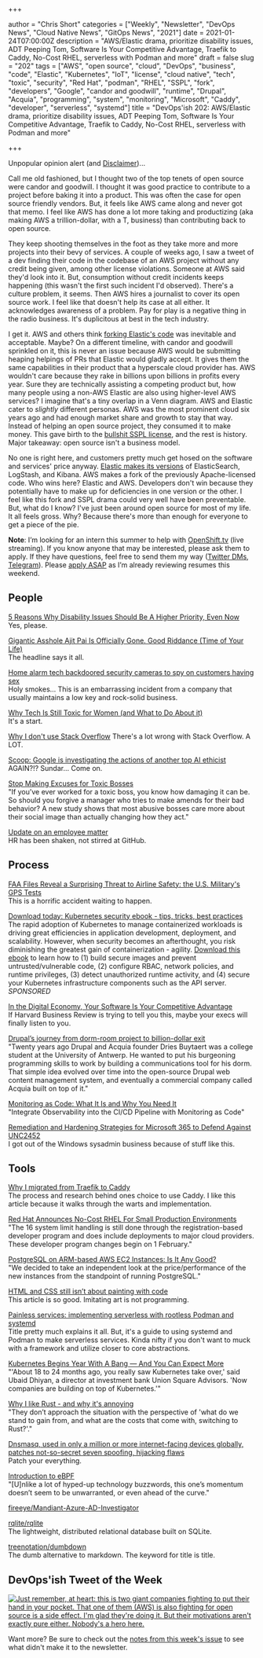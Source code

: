 +++

author = "Chris Short"
categories = ["Weekly", "Newsletter", "DevOps News", "Cloud Native News", "GitOps News", "2021"]
date = 2021-01-24T07:00:00Z
description = "AWS/Elastic drama, prioritize disability issues, ADT Peeping Tom, Software Is Your Competitive Advantage, Traefik to Caddy, No-Cost RHEL, serverless with Podman and more"
draft = false
slug = "202"
tags = ["AWS", "open source", "cloud", "DevOps", "business", "code", "Elastic", "Kubernetes", "IoT", "license", "cloud native", "tech", "toxic", "security", "Red Hat", "podman", "RHEL", "SSPL", "fork", "developers", "Google", "candor and goodwill", "runtime", "Drupal", "Acquia", "programming", "system", "monitoring", "Microsoft", "Caddy", "developer", "serverless", "systemd"]
title = "DevOps'ish 202: AWS/Elastic drama, prioritize disability issues, ADT Peeping Tom, Software Is Your Competitive Advantage, Traefik to Caddy, No-Cost RHEL, serverless with Podman and more"

+++

Unpopular opinion alert (and [Disclaimer](https://devopsish.com/terms/#disclaimer))...

Call me old fashioned, but I thought two of the top tenets of open source were candor and goodwill. I thought it was good practice to contribute to a project before baking it into a product. This was often the case for open source friendly vendors. But, it feels like AWS came along and never got that memo. I feel like AWS has done a lot more taking and productizing (aka making AWS a trillion-dollar, with a T, business) than contributing back to open source.

They keep shooting themselves in the foot as they take more and more projects into their bevy of services. A couple of weeks ago, I saw a tweet of a dev finding their code in the codebase of an AWS project without any credit being given, among other license violations. Someone at AWS said they'd look into it. But, consumption without credit incidents keeps happening (this wasn't the first such incident I'd observed). There's a culture problem, it seems. Then AWS hires a journalist to cover its open source work. I feel like that doesn't help its case at all either. It acknowledges awareness of a problem. Pay for play is a negative thing in the radio business. It's duplicitous at best in the tech industry.

I get it. AWS and others think [forking Elastic's code](https://aws.amazon.com/blogs/opensource/stepping-up-for-a-truly-open-source-elasticsearch/) was inevitable and acceptable. Maybe? On a different timeline, with candor and goodwill sprinkled on it, this is never an issue because AWS would be submitting heaping helpings of PRs that Elastic would gladly accept. It gives them the same capabilities in their product that a hyperscale cloud provider has. AWS wouldn't care because they rake in billions upon billions in profits every year. Sure they are technically assisting a competing product but, how many people using a non-AWS Elastic are also using higher-level AWS services? I imagine that's a tiny overlap in a Venn diagram. AWS and Elastic cater to *slightly* different personas. AWS was the most prominent cloud six years ago and had enough market share and growth to stay that way. Instead of helping an open source project, they consumed it to make money. This gave birth to the [bullshit SSPL license](https://opensource.org/node/1099), and the rest is history. Major takeaway: open source isn't a business model.

No one is right here, and customers pretty much get hosed on the software and services' price anyway. [Elastic makes its versions](https://www.elastic.co/blog/licensing-change) of ElasticSearch, LogStash, and Kibana. AWS makes a fork of the previously Apache-licensed code. Who wins here? Elastic and AWS. Developers don't win because they potentially have to make up for deficiencies in one version or the other. I feel like this fork and SSPL drama could very well have been preventable. But, what do I know? I've just been around open source for most of my life. It all feels gross. Why? Because there's more than enough for everyone to get a piece of the pie.

**Note**: I’m looking for an intern this summer to help with [OpenShift.tv](https://OpenShift.tv?utm_source=newsletter&utm_medium=devopsish&utm_campaign=202) (live streaming). If you know anyone that may be interested, please ask them to apply. If they have questions, feel free to send them my way ([Twitter DMs](https://twitter.com/ChrisShort), [Telegram](https://t.me/ChrisShort)). Please [apply ASAP](https://us-redhat.icims.com/jobs/83032/openshift.tv-associate-producer-internship/job?utm_source=newsletter&utm_medium=devopsish&utm_campaign=202) as I’m already reviewing resumes this weekend.

## People

[5 Reasons Why Disability Issues Should Be A Higher Priority, Even Now](https://www.forbes.com/sites/andrewpulrang/2021/01/11/5-reasons-why-disability-issues-should-be-a-higher-priority-even-now/?sh=4051337342f8)  
Yes, please.

[Gigantic Asshole Ajit Pai Is Officially Gone. Good Riddance (Time of Your Life)](https://www.vice.com/en/article/bvxpja/gigantic-asshole-ajit-pai-is-officially-gone-good-riddance-time-of-your-life)  
The headline says it all.

[Home alarm tech backdoored security cameras to spy on customers having sex](https://arstechnica.com/information-technology/2021/01/home-alarm-tech-backdoored-security-cameras-to-spy-on-customers-having-sex/)  
Holy smokes... This is an embarrassing incident from a company that usually maintains a low key and rock-solid business.

[Why Tech Is Still Toxic for Women (and What to Do About it)](https://thenewstack.io/why-tech-is-still-toxic-for-women-and-what-to-do-about-it/)  
It's a start.

[Why I don't use Stack Overflow‍](https://dev.to/facundocorradini/why-i-don-t-use-stack-overflow-1f0l)
There's a lot wrong with Stack Overflow. A LOT.

[Scoop: Google is investigating the actions of another top AI ethicist](https://www.axios.com/scoop-google-is-investigating-the-actions-of-another-top-ai-ethicist-50030739-ea3d-4ea2-b452-c228b4fc9773.html)  
AGAIN?!? Sundar... Come on.

[Stop Making Excuses for Toxic Bosses](https://hbr.org/2021/01/stop-making-excuses-for-toxic-bosses)  
"If you’ve ever worked for a toxic boss, you know how damaging it can be. So should you forgive a manager who tries to make amends for their bad behavior? A new study shows that most abusive bosses care more about their social image than actually changing how they act."

[Update on an employee matter](https://github.blog/2021-01-17-update-on-an-employee-matter/)  
HR has been shaken, not stirred at GitHub.

## Process

[FAA Files Reveal a Surprising Threat to Airline Safety: the U.S. Military's GPS Tests](https://spectrum.ieee.org/aerospace/aviation/faa-files-reveal-a-surprising-threat-to-airline-safety-the-us-militarys-gps-tests)  
This is a horrific accident waiting to happen.

[Download today: Kubernetes security ebook - tips, tricks, best practices](https://security.stackrox.com/kubernetes-security-ebook-tips-tricks-best-practices.html?Source=DevOpsIsh&LSource=DevOpsIsh)  
The rapid adoption of Kubernetes to manage containerized workloads is driving great efficiencies in application development, deployment, and scalability. However, when security becomes an afterthought, you risk diminishing the greatest gain of containerization - agility. [Download this ebook](https://security.stackrox.com/kubernetes-security-ebook-tips-tricks-best-practices.html?Source=DevOpsIsh&LSource=DevOpsIsh) to learn how to (1) build secure images and prevent untrusted/vulnerable code, (2) configure RBAC, network policies, and runtime privileges, (3) detect unauthorized runtime activity, and (4) secure your Kubernetes infrastructure components such as the API server. *SPONSORED*

[In the Digital Economy, Your Software Is Your Competitive Advantage](https://hbr.org/2021/01/in-the-digital-economy-your-software-is-your-competitive-advantage)  
If Harvard Business Review is trying to tell you this, maybe your execs will finally listen to you.

[Drupal’s journey from dorm-room project to billion-dollar exit](https://techcrunch.com/2021/01/22/drupals-journey-from-dorm-room-project-to-billion-dollar-exit/)  
"Twenty years ago Drupal and Acquia founder Dries Buytaert was a college student at the University of Antwerp. He wanted to put his burgeoning programming skills to work by building a communications tool for his dorm. That simple idea evolved over time into the open-source Drupal web content management system, and eventually a commercial company called Acquia built on top of it."

[Monitoring as Code: What It Is and Why You Need It](https://thenewstack.io/monitoring-as-code-what-it-is-and-why-you-need-it/)  
"Integrate Observability into the CI/CD Pipeline with Monitoring as Code"

[Remediation and Hardening Strategies for Microsoft 365 to Defend Against UNC2452](https://www.fireeye.com/blog/threat-research/2021/01/remediation-and-hardening-strategies-for-microsoft-365-to-defend-against-unc2452.html)  
I got out of the Windows sysadmin business because of stuff like this.

## Tools

[Why I migrated from Traefik to Caddy](https://p1ngouin.com/posts/why-i-migrated-from-traefik-to-caddy)  
The process and research behind ones choice to use Caddy. I like this article because it walks through the warts and implementation.

[Red Hat Announces No-Cost RHEL For Small Production Environments](https://www.phoronix.com/scan.php?page=news_item&px=Red-Hat-RHEL-No-Cost-16-Systems)  
"The 16 system limit handling is still done through the registration-based developer program and does include deployments to major cloud providers. These developer program changes begin on 1 February."

[PostgreSQL on ARM-based AWS EC2 Instances: Is It Any Good?](https://www.percona.com/blog/2021/01/22/postgresql-on-arm-based-aws-ec2-instances-is-it-any-good/)  
"We decided to take an independent look at the price/performance of the new instances from the standpoint of running PostgreSQL."

[HTML and CSS still isn’t about painting with code](https://christianheilmann.com/2021/01/21/teaching-html-and-css/)  
This article is so good. Imitating art is not programming.

[Painless services: implementing serverless with rootless Podman and systemd](https://www.redhat.com/en/blog/painless-services-implementing-serverless-rootless-podman-and-systemd)  
Title pretty much explains it all. But, it's a guide to using systemd and Podman to make serverless services. Kinda nifty if you don't want to muck with a framework and utilize closer to core abstractions.

[Kubernetes Begins Year With A Bang — And You Can Expect More](https://news.crunchbase.com/news/kubernetes-begins-year-with-a-bang-and-you-can-expect-more/)  
"'About 18 to 24 months ago, you really saw Kubernetes take over,' said Ubaid Dhiyan, a director at investment bank Union Square Advisors. 'Now companies are building on top of Kubernetes.'"

[Why I like Rust - and why it's annoying](https://jrhawley.ca/2021/01/22/why-i-like-rust)  
"They don’t approach the situation with the perspective of 'what do we stand to gain from, and what are the costs that come with, switching to Rust?'."

[Dnsmasq, used in only a million or more internet-facing devices globally, patches not-so-secret seven spoofing, hijacking flaws](https://www.theregister.com/2021/01/20/dns_cache_poisoning/)  
Patch your everything.

[Introduction to eBPF](https://oswalt.dev/2021/01/introduction-to-ebpf/)  
"[U]nlike a lot of hyped-up technology buzzwords, this one’s momentum doesn’t seem to be unwarranted, or even ahead of the curve."

[fireeye/Mandiant-Azure-AD-Investigator](https://github.com/fireeye/Mandiant-Azure-AD-Investigator)

[rqlite/rqlite](https://github.com/rqlite/rqlite)  
The lightweight, distributed relational database built on SQLite.

[treenotation/dumbdown](https://github.com/treenotation/dumbdown)  
The dumb alternative to markdown. The keyword for title is title.

## DevOps'ish Tweet of the Week

[![Just remember, at heart: this is two giant companies fighting to put their hand in your pocket. That one of them (AWS) is *also* fighting for open source is a side effect. I'm glad they're doing it. But their motivations aren't exactly pure either. Nobody's a hero here.](/images/202-devopsish-tweet-of-the-week.png)](https://twitter.com/adamhjk/status/1352394137018847233)

Want more? Be sure to check out the [notes from this week's issue](https://devopsish.com/202/notes/) to see what didn't make it to the newsletter.
